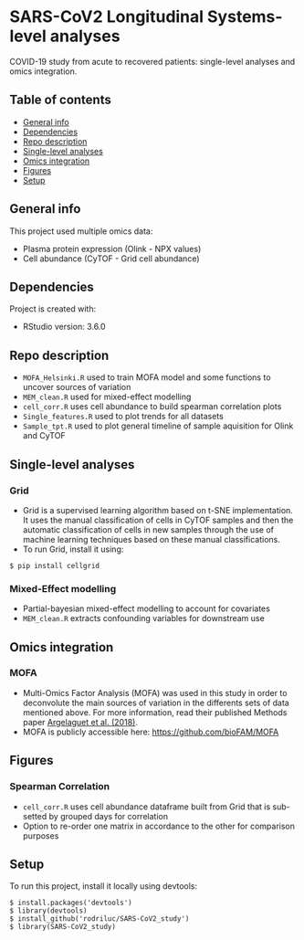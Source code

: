 # SARS-CoV2 Longitudinal Systems-level analyses 
COVID-19 study from acute to recovered patients: single-level analyses and omics integration.

## Table of contents
* [General info](#general-info)
* [Dependencies](#dependencies)
* [Repo description](#repo-description)
* [Single-level analyses](#single-level-analyses)
* [Omics integration](#omics-integration)
* [Figures](#figures)
* [Setup](#setup)

## General info
This project used multiple omics data:
- Plasma protein expression (Olink - NPX values)
- Cell abundance (CyTOF - Grid cell abundance)
	
## Dependencies
Project is created with:
* RStudio version: 3.6.0

## Repo description
- ```MOFA_Helsinki.R``` used to train MOFA model and some functions to uncover sources of variation 
- ```MEM_clean.R``` used for mixed-effect modelling 
- ```cell_corr.R``` uses cell abundance to build spearman correlation plots
- ```Single_features.R``` used to plot trends for all datasets
- ```Sample_tpt.R``` used to plot general timeline of sample aquisition for Olink and CyTOF

## Single-level analyses
### Grid
- Grid is a supervised learning algorithm based on t-SNE implementation. It uses the manual classification of cells in CyTOF samples and then the automatic classification of cells in new samples through the use of machine learning techniques based on these manual classifications.
- To run Grid, install it using:
```
$ pip install cellgrid
```
### Mixed-Effect modelling
- Partial-bayesian mixed-effect modelling to account for covariates 
- ```MEM_clean.R``` extracts confounding variables for downstream use 

## Omics integration
### MOFA
- Multi-Omics Factor Analysis (MOFA) was used in this study in order to deconvolute the main sources of variation in the differents sets of data mentioned above. For more information, read their published Methods paper [Argelaguet et al. (2018)](https://www.embopress.org/doi/10.15252/msb.20178124). 
- MOFA is publicly accessible here: https://github.com/bioFAM/MOFA 

## Figures
### Spearman Correlation 
- ```cell_corr.R``` uses cell abundance dataframe built from Grid that is sub-setted by grouped days for correlation
- Option to re-order one matrix in accordance to the other for comparison purposes

## Setup
To run this project, install it locally using devtools:

```
$ install.packages('devtools')
$ library(devtools)
$ install_github('rodriluc/SARS-CoV2_study')
$ library(SARS-CoV2_study)
```
